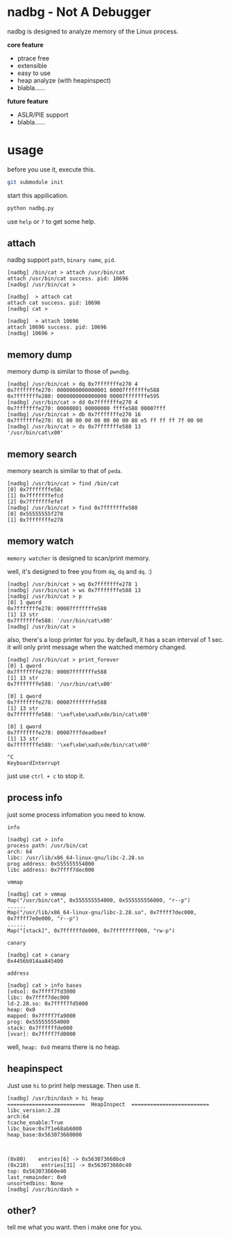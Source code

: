 # nadbg - Not A Debugger

nadbg is designed to analyze memory of the Linux process.

__core feature__
- ptrace free
- extensible
- easy to use
- heap analyze (with heapinspect)
- blabla......

__future feature__

- ASLR/PIE support
- blabla......

# usage

before you use it, execute this.
```sh
git submodule init
```

start this appilication.

```py
python nadbg.py
```

use `help` or `?` to get some help.

## attach

nadbg support `path`, `binary name`, `pid`.


```
[nadbg] /bin/cat > attach /usr/bin/cat
attach /usr/bin/cat success. pid: 10696
[nadbg] /usr/bin/cat >
```

```
[nadbg]  > attach cat
attach cat success. pid: 10696
[nadbg] cat >
```

```
[nadbg]  > attach 10696
attach 10696 success. pid: 10696
[nadbg] 10696 >
```

## memory dump

memory dump is similar to those of `pwndbg`.

```
[nadbg] /usr/bin/cat > dq 0x7fffffffe270 4
0x7fffffffe270: 0000000000000001 00007fffffffe588
0x7fffffffe280: 0000000000000000 00007fffffffe595
[nadbg] /usr/bin/cat > dd 0x7fffffffe270 4
0x7fffffffe270: 00000001 00000000 ffffe588 00007fff
[nadbg] /usr/bin/cat > db 0x7fffffffe270 16
0x7fffffffe270: 01 00 00 00 00 00 00 00 88 e5 ff ff ff 7f 00 00
[nadbg] /usr/bin/cat > ds 0x7fffffffe588 13
'/usr/bin/cat\x00'
```

## memory search

memory search is similar to that of `peda`.

```
[nadbg] /usr/bin/cat > find /bin/cat
[0] 0x7fffffffe58c
[1] 0x7fffffffefcd
[2] 0x7fffffffefef
[nadbg] /usr/bin/cat > find 0x7fffffffe588
[0] 0x55555555f278
[1] 0x7fffffffe278
```

## memory watch

`memory watcher` is designed to scan/print memory.

well, it's designed to free you from `dq`, `dq` and `dq`. :)

```
[nadbg] /usr/bin/cat > wq 0x7fffffffe278 1
[nadbg] /usr/bin/cat > ws 0x7fffffffe588 13
[nadbg] /usr/bin/cat > p
[0] 1 qword
0x7fffffffe278: 00007fffffffe588
[1] 13 str
0x7fffffffe588: '/usr/bin/cat\x00'
[nadbg] /usr/bin/cat >
```

also, there's a loop printer for you. by default, it has a scan interval of 1 sec. it will only print message when the watched memory changed.

```
[nadbg] /usr/bin/cat > print_forever
[0] 1 qword
0x7fffffffe278: 00007fffffffe588
[1] 13 str
0x7fffffffe588: '/usr/bin/cat\x00'

[0] 1 qword
0x7fffffffe278: 00007fffffffe588
[1] 13 str
0x7fffffffe588: '\xef\xbe\xad\xde/bin/cat\x00'

[0] 1 qword
0x7fffffffe278: 00007fffdeadbeef
[1] 13 str
0x7fffffffe588: '\xef\xbe\xad\xde/bin/cat\x00'

^C
KeyboardInterrupt
```

just use `ctrl + c` to stop it.

## process info

just some process infomation you need to know.

`info`

```
[nadbg] cat > info
process path: /usr/bin/cat
arch: 64
libc: /usr/lib/x86_64-linux-gnu/libc-2.28.so
prog address: 0x555555554000
libc address: 0x7ffff7dec000
```

`vmmap`

```
[nadbg] cat > vmmap
Map("/usr/bin/cat", 0x555555554000, 0x555555556000, "r--p")
......
Map("/usr/lib/x86_64-linux-gnu/libc-2.28.so", 0x7ffff7dec000, 0x7ffff7e0e000, "r--p")
......
Map("[stack]", 0x7ffffffde000, 0x7ffffffff000, "rw-p")
```

`canary`

```
[nadbg] cat > canary
0x4456b914aa845400
```

`address`

```
[nadbg] cat > info bases
[vdso]: 0x7ffff7fd3000
libc: 0x7ffff7dec000
ld-2.28.so: 0x7ffff7fd5000
heap: 0x0
mapped: 0x7ffff7fa9000
prog: 0x555555554000
stack: 0x7ffffffde000
[vvar]: 0x7ffff7fd0000
```

well, `heap: 0x0` means there is no heap.

## heapinspect

Just use `hi` to print help message. Then use it.

```
[nadbg] /usr/bin/dash > hi heap
=========================  HeapInspect  =========================
libc_version:2.28
arch:64
tcache_enable:True
libc_base:0x7f1e68ab6000
heap_base:0x563073660000



(0x80)    entries[6] -> 0x563073660bc0
(0x210)    entries[31] -> 0x563073660c40
top: 0x563073660e40
last_remainder: 0x0
unsortedbins: None
[nadbg] /usr/bin/dash >
```



## other?

tell me what you want. then i make one for you.